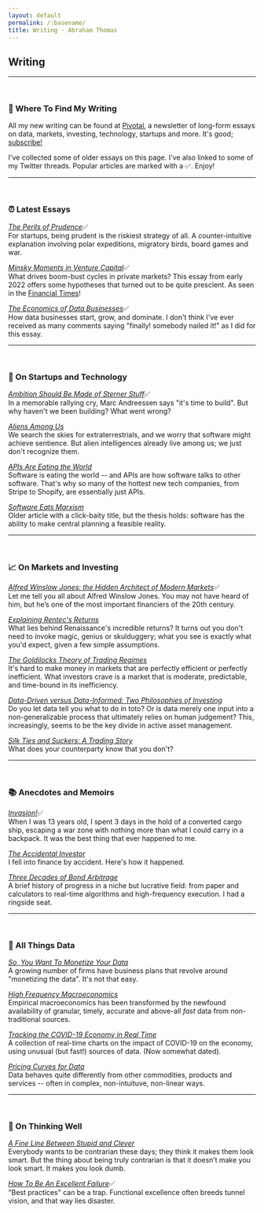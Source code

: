 ```yaml
---
layout: default
permalink: /:basename/
title: Writing · Abraham Thomas
---
```


## Writing

----

<br/>


### 🧭 Where To Find My Writing

All my new writing can be found at [Pivotal](https://pivotal.substack.com/about), a newsletter of long-form essays on data, markets, investing, technology, startups and more.  It's good; [subscribe!](https://pivotal.substack.com/about)

I've collected some of older essays on this page. I've also linked to some of my Twitter threads.  Popular articles are marked with a ✅.  Enjoy! 


----

<br/>

### ⏰ Latest Essays 

*[The Perils of Prudence](https://pivotal.substack.com/p/the-perils-of-prudence)*✅  
For startups, being prudent is the riskiest strategy of all.  A counter-intuitive explanation involving polar expeditions, migratory birds, board games and war.

*[Minsky Moments in Venture Capital](https://pivotal.substack.com/p/minsky-moments-in-venture-capital)*✅  
What drives boom-bust cycles in private markets?  This essay from early 2022 offers some hypotheses that  turned out to be quite prescient.  As seen in the [Financial Times](https://www.ft.com/content/077de7e3-e4e3-49d5-8a76-3cbbc4f492f5)!

*[The Economics of Data Businesses](https://pivotal.substack.com/p/economics-of-data-biz)*✅  
How data businesses start, grow, and dominate. I don't think I've ever received as many comments saying "finally! somebody nailed it!" as I did for this essay.


----

<br/>

### 📡 On Startups and Technology

*[Ambition Should Be Made of Sterner Stuff](/sterner-stuff)*✅  
In a memorable rallying cry, Marc Andreessen says "it's time to build".  But why haven't we been building?  What went wrong?

*[Aliens Among Us](/aliens)*  
We search the skies for extraterrestrials, and we worry that software might achieve sentience.  But alien intelligences already live among us; we just don't recognize them.


*[APIs Are Eating the World](/APIs-are-eating-the-world)*  
Software is eating the world -- and APIs are how software talks to other software. That's why so many of the hottest new tech companies, from Stripe to Shopify, are essentially just APIs.

*[Software Eats Marxism](/software-eats-marxism)*  
Older article with a click-baity title, but the thesis holds: software has the ability to make central planning a feasible reality. 

----

<br/>

### 📈 On Markets and Investing

*[Alfred Winslow Jones: the Hidden Architect of Modern Markets](/alfred-winslow-jones)*✅  
Let me tell you all about Alfred Winslow Jones. You may not have heard of him, but he’s one of the most important financiers of the 20th century.

*[Explaining Rentec's Returns](/rentecs-returns)*  
What lies behind Renaissance's incredible returns? It turns out you don't need to invoke magic, genius or skulduggery; what you see is exactly what you'd expect, given a few simple assumptions.


*[The Goldilocks Theory of Trading Regimes](/two-extremes-of-market-efficiency)*  
It's hard to make money in markets that are perfectly efficient or perfectly inefficient.  What investors crave is a market that is moderate, predictable, and time-bound in its inefficiency.

*[Data-Driven versus Data-Informed: Two Philosophies of Investing](/data-driven-data-informed)*  
Do you let data tell you what to do in toto?  Or is data merely one input into a non-generalizable process that ultimately relies on human judgement?  This, increasingly, seems to be the key divide in active asset management. 

*[Silk Ties and Suckers: A Trading Story](/silk-ties)*  
What does your counterparty know that you don't?


----

<br/>

### 📚 Anecdotes and Memoirs

*[Invasion!](/invasion)*✅  
When I was 13 years old, I spent 3 days in the hold of a converted cargo ship, escaping a war zone with nothing more than what I could carry in a backpack. It was the best thing that ever happened to me.  

*[The Accidental Investor](/the-accidental-investor)*  
I fell into finance by accident. Here's how it happened. 

*[Three Decades of Bond Arbitrage](/bond-arbitrage)*  
A brief history of progress in a niche but lucrative field: from paper and calculators to real-time algorithms and high-frequency execution.  I had a ringside seat.


----

<br/>

### 📀 All Things Data

*[So, You Want To Monetize Your Data](/so-you-want-to-monetize-your-data)*  
A growing number of firms have business plans that revolve around "monetizing the data".  It's not that easy. 

*[High Frequency Macroeconomics](/covid-19-and-high-frequency-macro)*  
Empirical macroeconomics has been transformed by the newfound availability of granular, timely, accurate and above-all *fast* data from non-traditional sources.

*[Tracking the COVID-19 Economy in Real Time](/covid-19-and-the-economy)*  
A collection of real-time charts on the impact of COVID-19 on the economy, using unusual (but fast!) sources of data.  (Now somewhat dated).

*[Pricing Curves for Data](/data-pricing-curves)*  
Data behaves quite differently from other commodities, products and services -- often in complex, non-intuituve, non-linear ways. 


----

<br/>

### 🧠 On Thinking Well


*[A Fine Line Between Stupid and Clever](/a-fine-line-between-stupid-and-clever)*  
Everybody wants to be contrarian these days; they think it makes them look smart. But the thing about being truly contrarian is that it doesn’t make you look smart. It makes you look dumb.


*[How To Be An Excellent Failure](/failure-modes)*✅  
"Best practices" can be a trap. Functional excellence often breeds tunnel vision, and that way lies disaster.

<br/>
<br/>
<br/>


<!--

*[Disney, Amazon, and COVID as a Quant Factor](/amazon-disney-covid)*  
Companies, sectors and regions are disparately impacted by COVID, suggesting the emergence of what quants call a new "factor" in market dynamics, akin to value, growth and momentum.


*[Viral Dominos and Data Visions](/a-data-framework-for-covid-19)*  
How do you fit a flood of (often contradictory) information into a coherent view of the world? A framework for thinking about COVID-19.

*[A Tale of Two Marketplaces: ICE and eBay](/why-might-ice-bid-for-ebay)*  
Markets are agog with an unlikely merger rumour: ICE and eBay.  Why might this make sense?  I have thoughts.

-->




<!--
* [Looking Back, Looking Forward](/looking-back-looking-forward) 

* [Investing for Non-Professionals](/investing-for-non-professionals)  

*Guides*  
[14 Days in Japan]()  
[Resources for Startup Founders](asdf)  
[Euro Board Games](sdfa)  
[The Well-Equipped Kitchen](sdf)  

*Book Reviews*  
A Time of Gifts   
The Man Who Knew Infinity  
The Worst Journey in the World  
Cosmos  
Empires of the Word  



*Essays*  
[APIs Are Eating the World](APIs-are-eating-the-world)  
[Being Contrarian Has To Hurt](a-fine-line-between-stupid-and-clever)  
[Data-Driven Versus Data-Informed](data-driven-data-informed)  
[A Data Framework for COVID-19](a-data-framework-for-covid-19)  
[Looking Back, Looking Forward](looking-back-looking-forward)  
[Sterner Stuff](sterner-stuff)  
[A Tale of Two Marketplaces: ICE and eBay](why-might-ice-bid-for-ebay)  
[Two Extremes of Market Efficiency](two-extremes-of-market-efficiency)  
[When Excellence Fails](when-excellence-fails)  

*Threads*  
[Aliens](aliens)  
[Alfred Winslow Jones](alfred-winslow-jones)  
[Bond Arbitrage](bond-arbitrage)  
[Disney and Amazon](amazon-disney-covid)  
[Invasion!](invasion)  
[Failure Modes](failure-modes)  
[Silk Ties](silk-ties)  
[Software Eats Marxism](software-eats-marxism)  

-->


<!--
*Twitter Hits*  
[Invasion!](https://twitter.com/athomasq/status/1289957976749428740)  
[Alfred Winslow Jones](https://twitter.com/athomasq/status/1270765150367363072)  
[Failure Modes](https://twitter.com/athomasq/status/1215685984685383681)
-->


<!--
*Fiction*  
[The Final Solution](asdf)  
-->
